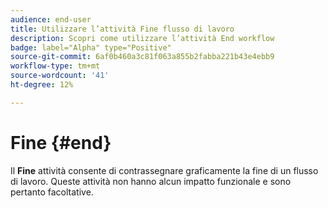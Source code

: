 ```yaml
---
audience: end-user
title: Utilizzare l’attività Fine flusso di lavoro
description: Scopri come utilizzare l’attività End workflow
badge: label="Alpha" type="Positive"
source-git-commit: 6af0b460a3c81f063a855b2fabba221b43e4ebb9
workflow-type: tm+mt
source-wordcount: '41'
ht-degree: 12%

---
```



# Fine {#end}

Il **Fine** attività consente di contrassegnare graficamente la fine di un flusso di lavoro. Queste attività non hanno alcun impatto funzionale e sono pertanto facoltative.
